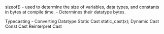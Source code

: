 sizeof() - used to determine the size of variables, data types, and constants in bytes at compile time.
        - Determines their datatype bytes.

Typecasting     - Converting Datatype
    Static Cast         static_cast<int>(x);
    Dynamic Cast
    Const Cast
    Reinterpret Cast    
